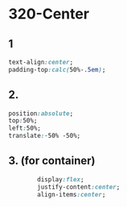 # 320-Center

## 1

```css
text-align:center;
padding-top:calc(50%-.5em);
```

## 2.

```css
position:absolute;
top:50%;
left:50%;
translate:-50% -50%;
```

## 3. (for container)
```css
        display:flex;
        justify-content:center;
        align-items:center;
```
